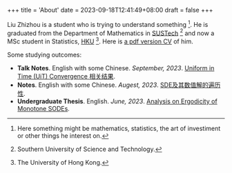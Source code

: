 +++
title = 'About'
date = 2023-09-18T12:41:49+08:00
draft = false
+++


Liu Zhizhou is a student who is trying to understand something [^1]. He is graduated from the Department of Mathematics in [SUSTech](https://www.sustech.edu.cn) [^2] and now a MSc student in Statistics, [HKU](https://hku.hk) [^3]. Here is [a pdf version CV](/pdfs/20230919CV-liuzhizhou.pdf) of him.

[^1]: Here something might be mathematics, statistics, the art of investiment or other things he interest on.
[^2]: Southern University of Science and Technology.
[^3]: The University of Hong Kong.

Some studying outcomes:

- **Talk Notes**. English with some Chinese. *September, 2023*. [Uniform in Time (UiT) Convergence 相关结果](/pdfs/20230915-刘之洲-UiT相关结果.pdf).
- **Notes**. English with some Chinese. *Augest, 2023*. [SDE及其数值解的遍历性](/pdfs/20230831-刘之洲-SDE及其数值解的遍历性-Notes.pdf).
- **Undergraduate Thesis**. English. *June, 2023*. [Analysis on Ergodicity of Monotone SODEs](/pdfs/2023Undergraudate-Thesis-Liuzhizhou.pdf).